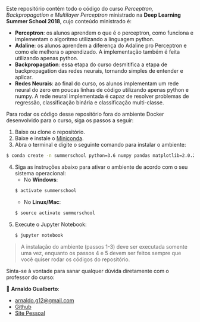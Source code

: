 
Este repositório contém todo o código do curso _Perceptron, Backpropagation e Multilayer Perceptron_ ministrado na __Deep Learning Summer School 2018__, cujo conteúdo ministrado é:

- __Perceptron__: os alunos aprendem o que é o perceptron, como funciona e implementam o algoritmo utilizando a linguagem python.
- __Adaline__: os alunos aprendem a diferença do Adaline pro Perceptron e como ele melhora o aprendizado. A implementação também é feita utilizando apenas python.
- __Backpropagation__: essa etapa do curso desmitifica a etapa de backpropagation das redes neurais, tornando simples de entender e aplicar.
- __Redes Neurais__: ao final do curso, os alunos implementam um rede neural do zero em poucas linhas de código utilizando apenas python e numpy. A rede neural implementada é capaz de resolver problemas de regressão, classificação binária e classificação multi-classe.

Para rodar os código desse repositório fora do ambiente Docker desenvolvido para o curso, siga os passos a seguir:

1. Baixe ou clone o repositório.
2. Baixe e instale o [Miniconda](https://conda.io/miniconda.html).
3. Abra o terminal e digite o seguinte comando para instalar o ambiente:
```sh
$ conda create -n summerschool python=3.6 numpy pandas matplotlib=2.0.2 scikit-learn jupyter
```
4. Siga as instruções abaixo para ativar o ambiente de acordo com o seu sistema operacional:
    - No __Windows__:
    ```sh
    $ activate summerschool
    ```
    - No __Linux/Mac__:
    ```sh
    $ source activate summerschool
    ```
5. Execute o Jupyter Notebook:
    ```sh
    $ jupyter notebook
    ```
> A instalação do ambiente (passos 1-3) deve ser executada somente uma vez, enquanto os passos 4 e 5 devem ser feitos sempre que você quiser rodar os códigos do repositório.

Sinta-se à vontade para sanar qualquer dúvida diretamente com o professor do curso:

:bust_in_silhouette: __Arnaldo Gualberto__:

* arnaldo.g12@gmail.com
* [Github](https://github.com/arnaldog12)
* [Site Pessoal](http://arnaldogualberto.com)
